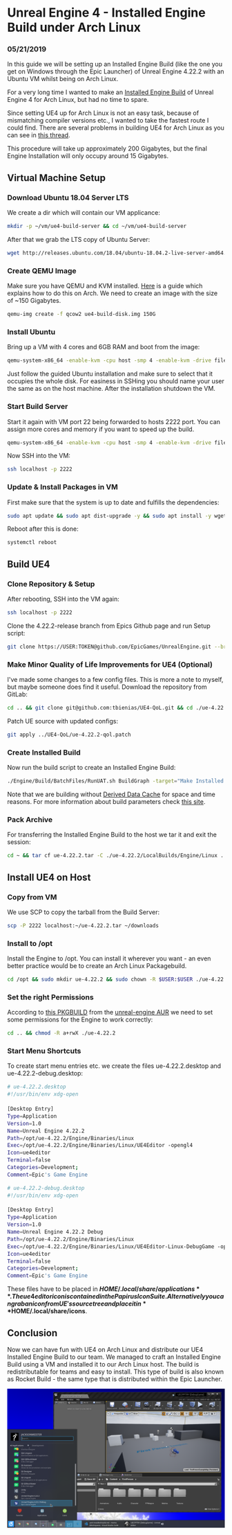 # Unreal Engine 4 - Installed Engine Build under Arch Linux

### 05/21/2019

In this guide we will be setting up an Installed Engine Build (like the one you get on Windows through the Epic Launcher) of Unreal Engine 4.22.2 with an Ubuntu VM whilst being on Arch Linux.

For a very long time I wanted to make an [Installed Engine Build](https://docs.unrealengine.com/en-us/Programming/Deployment/UsinganInstalledBuild) of Unreal Engine 4 for Arch Linux, but had no time to spare.

Since setting UE4 up for Arch Linux is not an easy task, because of mismatching compiler versions etc., I wanted to take the fastest route I could find. There are several problems in building UE4 for Arch Linux as you can see in [this thread](https://aur.archlinux.org/packages/unreal-engine).

This procedure will take up approximately 200 Gigabytes, but the final Engine Installation will only occupy around 15 Gigabytes.

## [](#vm-setup)Virtual Machine Setup

### [](#download-ubuntu)Download Ubuntu 18.04 Server LTS

We create a dir which will contain our VM applicance:

```bash
mkdir -p ~/vm/ue4-build-server && cd ~/vm/ue4-build-server
```

After that we grab the LTS copy of Ubuntu Server:

```bash
wget http://releases.ubuntu.com/18.04/ubuntu-18.04.2-live-server-amd64.iso
```

### [](#create-qemu-image)Create QEMU Image

Make sure you have QEMU and KVM installed. [Here](https://wiki.archlinux.org/index.php/QEMU) is a guide which explains how to do this on Arch. We need to create an image with the size of ~150 Gigabytes.

```bash
qemu-img create -f qcow2 ue4-build-disk.img 150G
```

### [](#install-ubuntu)Install Ubuntu

Bring up a VM with 4 cores and 6GB RAM and boot from the image:

```bash
qemu-system-x86_64 -enable-kvm -cpu host -smp 4 -enable-kvm -drive file=./ue4-build-disk.img,if=virtio -net nic -net user -m 6G -cdrom ./ubuntu-18.04.2-live-server-amd64.iso -boot d
```

Just follow the guided Ubuntu installation and make sure to select that it occupies the whole disk. For easiness in SSHing you should name your user the same as on the host machine.
After the installation shutdown the VM.

### [](#start-vm)Start Build Server

Start it again with VM port 22 being forwarded to hosts 2222 port.
You can assign more cores and memory if you want to speed up the build.

```bash
qemu-system-x86_64 -enable-kvm -cpu host -smp 4 -enable-kvm -drive file=./ue4-build-disk.img,if=virtio -m 6G -net nic -net user,hostfwd=tcp::2222-:22
```

Now SSH into the VM:

```bash
ssh localhost -p 2222
```

### [](#install-packages)Update & Install Packages in VM

First make sure that the system is up to date and fulfills the dependencies:

```bash
sudo apt update && sudo apt dist-upgrade -y && sudo apt install -y wget curl build-essential python xdg-utils
```

Reboot after this is done:

```bash
systemctl reboot
```

## [](#build-ue4)Build UE4

### [](#clone-repo-setup)Clone Repository & Setup

After rebooting, SSH into the VM again:

```bash
ssh localhost -p 2222
```

Clone the 4.22.2-release branch from Epics Github page and run Setup script:

```bash
git clone https://USER:TOKEN@github.com/EpicGames/UnrealEngine.git --branch 4.22.2-release --single-branch ue-4.22.2 && cd ./ue-4.22.2 && ./Setup.sh
```

### [](#minor-qoli)Make Minor Quality of Life Improvements for UE4 (Optional)

I've made some changes to a few config files. This is more a note to myself, but maybe someone does find it useful.
Download the repository from GitLab:

```bash
cd .. && git clone git@github.com:tbienias/UE4-QoL.git && cd ./ue-4.22.2
```

Patch UE source with updated configs:

```bash
git apply ../UE4-QoL/ue-4.22.2-qol.patch
```

### [](#create-installed-build)Create Installed Build

Now run the build script to create an Installed Engine Build:

```bash
./Engine/Build/BatchFiles/RunUAT.sh BuildGraph -target="Make Installed Build Linux" -script=./Engine/Build/InstalledEngineBuild.xml -set:HostPlatformOnly=true -set:WithDDC=false -clean
```

Note that we are building without [Derived Data Cache](https://docs.unrealengine.com/en-us/Engine/Basics/DerivedDataCache) for space and time reasons. For more information about build parameters check [this site](https://docs.unrealengine.com/en-us/Programming/Deployment/UsinganInstalledBuild).

### [](#pack-archive)Pack Archive

For transferring the Installed Engine Build to the host we tar it and exit the session:

```bash
cd ~ && tar cf ue-4.22.2.tar -C ./ue-4.22.2/LocalBuilds/Engine/Linux . && exit
```

## [](#install-ue4)Install UE4 on Host

### [](#copy-from-vm)Copy from VM

We use SCP to copy the tarball from the Build Server:

```bash
scp -P 2222 localhost:~/ue-4.22.2.tar ~/downloads
```

### [](#install-opt)Install to /opt

Install the Engine to /opt. You can install it wherever you want - an even better practice would be to create an Arch Linux Packagebuild.

```bash
cd /opt && sudo mkdir ue-4.22.2 && sudo chown -R $USER:$USER ./ue-4.22.2 && cd ./ue-4.22.2 && tar xf ~/downloads/ue-4.22.2.tar
```

### [](#set-permissions)Set the right Permissions

According to [this PKGBUILD](https://aur.archlinux.org/cgit/aur.git/tree/PKGBUILD?h=unreal-engine) from the [unreal-engine AUR](https://aur.archlinux.org/packages/unreal-engine/) we need to set some permissions for the Engine to work correctly:

```bash
cd .. && chmod -R a+rwX ./ue-4.22.2
```

### [](#start-menu-shortcuts)Start Menu Shortcuts

To create start menu entries etc. we create the files ue-4.22.2.desktop and ue-4.22.2-debug.desktop:

```bash
# ue-4.22.2.desktop
#!/usr/bin/env xdg-open

[Desktop Entry]
Type=Application
Version=1.0
Name=Unreal Engine 4.22.2
Path=/opt/ue-4.22.2/Engine/Binaries/Linux
Exec=/opt/ue-4.22.2/Engine/Binaries/Linux/UE4Editor -opengl4
Icon=ue4editor
Terminal=false
Categories=Development;
Comment=Epic's Game Engine
```

```bash
# ue-4.22.2-debug.desktop
#!/usr/bin/env xdg-open

[Desktop Entry]
Type=Application
Version=1.0
Name=Unreal Engine 4.22.2 Debug
Path=/opt/ue-4.22.2/Engine/Binaries/Linux
Exec=/opt/ue-4.22.2/Engine/Binaries/Linux/UE4Editor-Linux-DebugGame -opengl4 -debug
Icon=ue4editor
Terminal=false
Categories=Development;
Comment=Epic's Game Engine
```

These files have to be placed in **$HOME/.local/share/applications**. The ue4editor icon is contained in the Papirus Icon Suite. Alternatively you can grab an icon from UE's source tree and place it in **$HOME/.local/share/icons**.

## [](#conclusion) Conclusion

Now we can have fun with UE4 on Arch Linux and distribute our UE4 Installed Engine Build to our team.
We managed to craft an Installed Engine Build using a VM and installed it to our Arch Linux host.
The build is redistributable for teams and easy to install. This type of build is also known as Rocket Build - the same type that is distributed within the Epic Launcher.

![](../assets/ue4-desktop.png)
